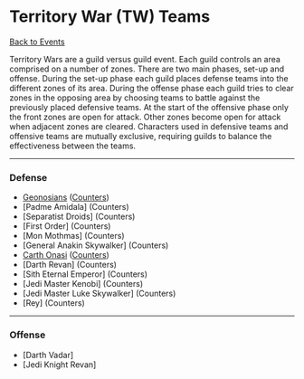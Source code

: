 # Territory War (TW) Teams

[Back to Events](../../README.md)

Territory Wars are a guild versus guild event. Each guild controls an area 
comprised on a number of zones. There are two main phases, set-up and 
offense. During the set-up phase each guild places defense teams into the 
different zones of its area. During the offense phase each guild tries to clear 
zones in the opposing area by choosing teams to battle against the 
previously placed defensive teams. At the start of the offensive phase only 
the front zones are open for attack. Other zones become open for attack when 
adjacent zones are cleared. Characters used in defensive teams and offensive 
teams are mutually exclusive, requiring guilds to balance the 
effectiveness between the teams.

---

### Defense
  - [Geonosians](../Teams/Geos.md#territory-war-defense) ([Counters](../Teams/Geos.md#counters))
  - [Padme Amidala] (Counters)
  - [Separatist Droids] (Counters)
  - [First Order] (Counters)
  - [Mon Mothmas] (Counters)
  - [General Anakin Skywalker] (Counters)
  - [Carth Onasi](../Teams/Old%20Republic.md#territory-war-defense) ([Counters](../Teams/CLS%20Rebels.md#old-republic-counter))
  - [Darth Revan] (Counters)
  - [Sith Eternal Emperor] (Counters)
  - [Jedi Master Kenobi] (Counters)
  - [Jedi Master Luke Skywalker] (Counters)
  - [Rey] (Counters)

---

### Offense
  - [Darth Vadar]
  - [Jedi Knight Revan]

